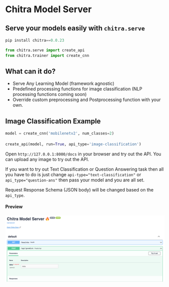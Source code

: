 # Chitra Model Server

## Serve your models easily with `chitra.serve`

```python
pip install chitra==0.0.23
```

```python
from chitra.serve import create_api
from chitra.trainer import create_cnn

```

## What can it do?

- Serve Any Learning Model (framework agnostic)
- Predefined processing functions for image classification (NLP processing functions coming soon)
- Override custom preprocessing and Postprocessing function with your own.

## Image Classification Example

```python
model = create_cnn('mobilenetv2', num_classes=2)

create_api(model, run=True, api_type='image-classification')
```

Open `http://127.0.0.1:8000/docs` in your browser and try out the API. You can upload any image to try out the API.


If you want to try out Text Classification or Question Answering task then all you have to do is just change `api-type="text-classification"` or `api_type="question-ans"` then pass your model and you are all set.

Request Response Schema (JSON body) will be changed based on the `api_type`.


#### Preview
![png](preview.png)